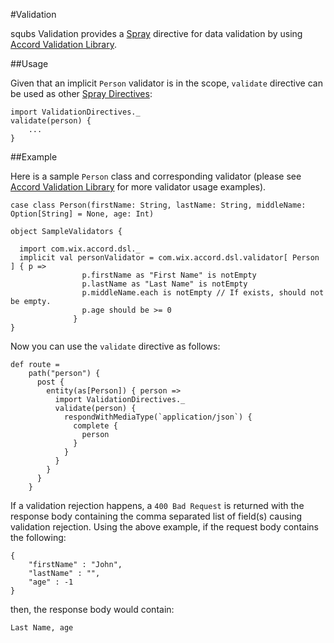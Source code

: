 #Validation

squbs Validation provides a [Spray](http://spray.io) directive for data validation by using [Accord Validation Library](http://wix.github.io/accord/).
  
##Usage
  
Given that an implicit `Person` validator is in the scope, `validate` directive can be used as other [Spray Directives](http://spray.io/documentation/1.2.3/spray-routing/key-concepts/directives/):     
  
```
import ValidationDirectives._
validate(person) { 
    ...
}
```  

##Example

Here is a sample `Person` class and corresponding validator (please see [Accord Validation Library](http://wix.github.io/accord/) for more validator usage examples).

```
case class Person(firstName: String, lastName: String, middleName: Option[String] = None, age: Int)

object SampleValidators {

  import com.wix.accord.dsl._
  implicit val personValidator = com.wix.accord.dsl.validator[ Person ] { p =>
                p.firstName as "First Name" is notEmpty
                p.lastName as "Last Name" is notEmpty
                p.middleName.each is notEmpty // If exists, should not be empty.
                p.age should be >= 0
              }
}
```

Now you can use the `validate` directive as follows: 
 
 ```
 def route =
     path("person") {
       post {
         entity(as[Person]) { person =>
           import ValidationDirectives._
           validate(person) {
             respondWithMediaType(`application/json`) {
               complete {
                 person
               }
             }
           }
         }
       }
     }
 ```
 
If a validation rejection happens, a `400 Bad Request` is returned with the response body containing the comma separated list of field(s) causing validation rejection.  Using the above example, if the request body contains the following:
  
```
{
    "firstName" : "John",
    "lastName" : "",
    "age" : -1
}
```
 
then, the response body would contain:
  
```
Last Name, age 
```
